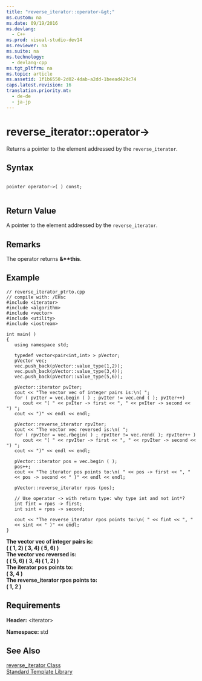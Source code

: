 ```yaml
---
title: "reverse_iterator::operator-&gt;"
ms.custom: na
ms.date: 09/19/2016
ms.devlang: 
  - C++
ms.prod: visual-studio-dev14
ms.reviewer: na
ms.suite: na
ms.technology: 
  - devlang-cpp
ms.tgt_pltfrm: na
ms.topic: article
ms.assetid: 1f1b6550-2d02-4dab-a2dd-1beead429c74
caps.latest.revision: 16
translation.priority.mt: 
  - de-de
  - ja-jp
---
```

# reverse_iterator::operator-&gt;
Returns a pointer to the element addressed by the `reverse_iterator`.  
  
## Syntax  
  
```  
  
pointer operator->( ) const;  
  
```  
  
## Return Value  
 A pointer to the element addressed by the `reverse_iterator`.  
  
## Remarks  
 The operator returns **&\*\*this**.  
  
## Example  
  
```  
// reverse_iterator_ptrto.cpp  
// compile with: /EHsc  
#include <iterator>  
#include <algorithm>  
#include <vector>  
#include <utility>  
#include <iostream>  
  
int main( )  
{  
   using namespace std;  
  
   typedef vector<pair<int,int> > pVector;  
   pVector vec;  
   vec.push_back(pVector::value_type(1,2));  
   vec.push_back(pVector::value_type(3,4));  
   vec.push_back(pVector::value_type(5,6));  
  
   pVector::iterator pvIter;  
   cout << "The vector vec of integer pairs is:\n( ";  
   for ( pvIter = vec.begin ( ) ; pvIter != vec.end ( ); pvIter++)  
      cout << "( " << pvIter -> first << ", " << pvIter -> second << ") ";  
   cout << ")" << endl << endl;  
  
   pVector::reverse_iterator rpvIter;  
   cout << "The vector vec reversed is:\n( ";  
   for ( rpvIter = vec.rbegin( ) ; rpvIter != vec.rend( ); rpvIter++ )  
      cout << "( " << rpvIter -> first << ", " << rpvIter -> second << ") ";  
   cout << ")" << endl << endl;  
  
   pVector::iterator pos = vec.begin ( );  
   pos++;  
   cout << "The iterator pos points to:\n( " << pos -> first << ", "   
   << pos -> second << " )" << endl << endl;  
  
   pVector::reverse_iterator rpos (pos);   
  
   // Use operator -> with return type: why type int and not int*?  
   int fint = rpos -> first;  
   int sint = rpos -> second;  
  
   cout << "The reverse_iterator rpos points to:\n( " << fint << ", "   
   << sint << " )" << endl;  
}  
```  
  
 **The vector vec of integer pairs is:**  
**( ( 1, 2) ( 3, 4) ( 5, 6) )**  
**The vector vec reversed is:**  
**( ( 5, 6) ( 3, 4) ( 1, 2) )**  
**The iterator pos points to:**  
**( 3, 4 )**  
**The reverse_iterator rpos points to:**  
**( 1, 2 )**   
## Requirements  
 **Header:** <iterator\>  
  
 **Namespace:** std  
  
## See Also  
 [reverse_iterator Class](../vs140/reverse_iterator-Class.md)   
 [Standard Template Library](../vs140/Standard-Template-Library.md)